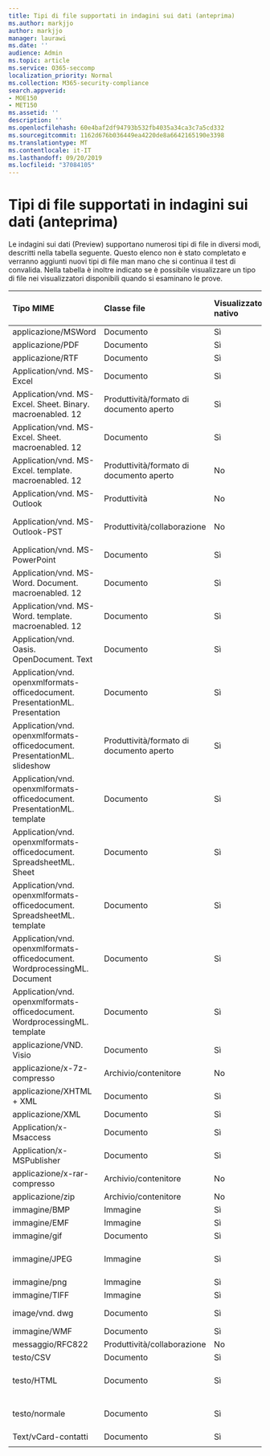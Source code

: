 ```yaml
---
title: Tipi di file supportati in indagini sui dati (anteprima)
ms.author: markjjo
author: markjjo
manager: laurawi
ms.date: ''
audience: Admin
ms.topic: article
ms.service: O365-seccomp
localization_priority: Normal
ms.collection: M365-security-compliance
search.appverid:
- MOE150
- MET150
ms.assetid: ''
description: ''
ms.openlocfilehash: 60e4baf2df94793b532fb4035a34ca3c7a5cd332
ms.sourcegitcommit: 1162d676b036449ea4220de8a6642165190e3398
ms.translationtype: MT
ms.contentlocale: it-IT
ms.lasthandoff: 09/20/2019
ms.locfileid: "37084105"
---
```

# <a name="supported-file-types-in-data-investigations-preview"></a>Tipi di file supportati in indagini sui dati (anteprima)

Le indagini sui dati (Preview) supportano numerosi tipi di file in diversi modi, descritti nella tabella seguente. Questo elenco non è stato completato e verranno aggiunti nuovi tipi di file man mano che si continua il test di convalida. Nella tabella è inoltre indicato se è possibile visualizzare un tipo di file nei visualizzatori disponibili quando si esaminano le prove.

| Tipo MIME | Classe file | Visualizzatore nativo | Visualizzatore di testo | Visualizzatore annotazioni | Estrazione del contenitore | Estensioni |
| :- | :- | :- | :- | :- | :- | :- |
| applicazione/MSWord | Documento | Sì | Sì | Sì | No | . doc;. dat |
| applicazione/PDF | Documento | Sì | Sì | Sì | No | .pdf |
| applicazione/RTF | Documento | Sì | Sì | Sì | No | . RTF;. doc |
| Application/vnd. MS-Excel | Documento | Sì | Sì | Sì | No | . xls;. dat |
| Application/vnd. MS-Excel. Sheet. Binary. macroenabled. 12 | Produttività/formato di documento aperto | Sì | Sì | No | No | . xlsb |
| Application/vnd. MS-Excel. Sheet. macroenabled. 12 | Documento | Sì | Sì | Sì | No | . xlsm |
| Application/vnd. MS-Excel. template. macroenabled. 12 | Produttività/formato di documento aperto | No | Sì | No | No | . xltm |
| Application/vnd. MS-Outlook | Produttività | No | No | No | No | . msg |
| Application/vnd. MS-Outlook-PST | Produttività/collaborazione | No | No | No | Sì | file con estensione pst |
| Application/vnd. MS-PowerPoint | Documento | Sì | Sì | Sì | No | . ppt,. PPS;. POT |
| Application/vnd. MS-Word. Document. macroenabled. 12 | Documento | Sì | Sì | Sì | No | .docm |
| Application/vnd. MS-Word. template. macroenabled. 12 | Documento | Sì | Sì | Sì | No | . dotm |
| Application/vnd. Oasis. OpenDocument. Text | Documento | Sì | Sì | Sì | No | ODT  |
| Application/vnd. openxmlformats-officedocument. PresentationML. Presentation | Documento | Sì | Sì | Sì | No | .pptx |
| Application/vnd. openxmlformats-officedocument. PresentationML. slideshow | Produttività/formato di documento aperto | Sì | Sì | Sì | No | . ppsx |
| Application/vnd. openxmlformats-officedocument. PresentationML. template | Documento | Sì | Sì | Sì | No | . potx |
| Application/vnd. openxmlformats-officedocument. SpreadsheetML. Sheet | Documento | Sì | Sì | Sì | No | XLSX |
| Application/vnd. openxmlformats-officedocument. SpreadsheetML. template | Documento | Sì | Sì | Sì | No | . xltx |
| Application/vnd. openxmlformats-officedocument. WordprocessingML. Document | Documento | Sì | Sì | Sì | No | . docx |
| Application/vnd. openxmlformats-officedocument. WordprocessingML. template | Documento | Sì | Sì | Sì | No | . dotx |
| applicazione/VND. Visio | Documento | Sì | Sì | Sì | No | . vsd |
| applicazione/x-7z-compresso | Archivio/contenitore | No | No | No | Sì | .7z |
| applicazione/XHTML + XML | Documento | Sì | Sì | Sì | No | . XHTML |
| applicazione/XML | Documento | Sì | Sì | Sì | No | . XML |
| Application/x-Msaccess | Documento | Sì | Sì | Sì | No | . mdb |
| Application/x-MSPublisher | Documento | Sì | Sì | Sì | No | . pub |
| applicazione/x-rar-compresso | Archivio/contenitore | No | No | No | Sì | . rar |
| applicazione/zip | Archivio/contenitore | No | No | No | Sì | . zip |
| immagine/BMP | Immagine | Sì | Sì | Sì | No | . bmp |
| immagine/EMF | Immagine | Sì | Sì | Sì | No | EMF |
| immagine/gif | Documento | Sì | Sì | Sì | No | . gif |
| immagine/JPEG | Immagine | Sì | Sì | Sì | No | . jpg;. jpeg;. dat;. jpgt |
| immagine/png | Immagine | Sì | Sì | Sì | No | . png |
| immagine/TIFF | Immagine | Sì | Sì | Sì | No | TIF |
| image/vnd. dwg | Documento | Sì | Sì | Sì | No | . dwg;. DXF |
| immagine/WMF | Documento | Sì | Sì | Sì | No | . wmf |
| messaggio/RFC822 | Produttività/collaborazione | No | No | No | No | . eml |
| testo/CSV | Documento | Sì | Sì | Sì | No | . csv |
| testo/HTML | Documento | Sì | Sì | Sì | No | . html;. shtml;. htm |
| testo/normale | Documento | Sì | Sì | Sì | No | . txt;. CSS;. con;. pl;. csv;. dat |
| Text/vCard-contatti | Documento | Sì | Sì | Sì | No | . vcf |
||||||||
